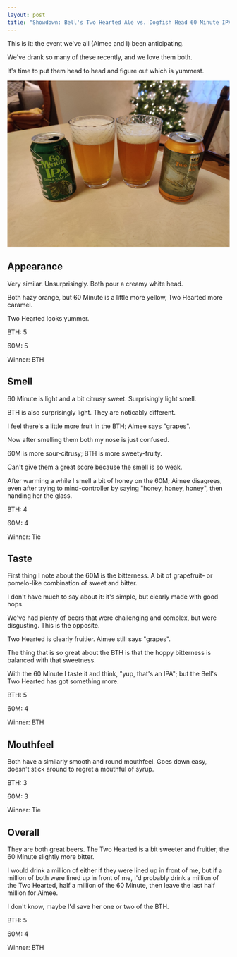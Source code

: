 ```yaml
---
layout: post
title: "Showdown: Bell's Two Hearted Ale vs. Dogfish Head 60 Minute IPA"
---
```


This is it:
the event we've all (Aimee and I) been anticipating.

We've drank so many of these recently,
and we love them both.

It's time to put them head to head and figure out which is yummest.

<img class="beer-photo" src="/beer/images/2020-11-28-showdown-bells-two-hearted-ale-vs-dogfish-head-60-minute-ipa.jpg"/>


## Appearance

Very similar.
Unsurprisingly.
Both pour a creamy white head.

Both hazy orange,
but 60 Minute is a little more yellow,
Two Hearted more caramel.

Two Hearted looks yummer.

BTH: 5

60M: 5

Winner: BTH


## Smell

60 Minute is light and a bit citrusy sweet.
Surprisingly light smell.

BTH is also surprisingly light.
They are noticably different.

I feel there's a little more fruit in the BTH;
Aimee says "grapes".

Now after smelling them both my nose is just confused.

60M is more sour-citrusy; BTH is more sweety-fruity.

Can't give them a great score because the smell is so weak.

After warming a while I smell a bit of honey on the 60M;
Aimee disagrees,
even after trying to mind-controller by saying "honey, honey, honey",
then handing her the glass.

BTH: 4

60M: 4

Winner: Tie


## Taste

First thing I note about the 60M is the bitterness.
A bit of grapefruit- or pomelo-like combination of sweet and bitter.

I don't have much to say about it: it's simple,
but clearly made with good hops.

We've had plenty of beers that were challenging and complex,
but were disgusting.
This is the opposite.

Two Hearted is clearly fruitier.
Aimee still says "grapes".

The thing that is so great about the BTH is that the hoppy bitterness
is balanced with that sweetness.

With the 60 Minute I taste it and think, "yup, that's an IPA";
but the Bell's Two Hearted has got something more.

BTH: 5

60M: 4

Winner: BTH


## Mouthfeel

Both have a similarly smooth and round mouthfeel.
Goes down easy,
doesn't stick around to regret a mouthful of syrup.

BTH: 3

60M: 3

Winner: Tie


## Overall

They are both great beers.
The Two Hearted is a bit sweeter and fruitier,
the 60 Minute slightly more bitter.

I would drink a million of either if they were lined up in front of me,
but if a million of both were lined up in front of me,
I'd probably drink a million of the Two Hearted,
half a million of the 60 Minute,
then leave the last half million for Aimee.

I don't know,
maybe I'd save her one or two of the BTH.

BTH: 5

60M: 4

Winner: BTH